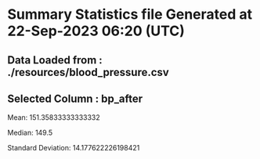# Summary Statistics file Generated at 22-Sep-2023 06:20 (UTC)
## Data Loaded from : ./resources/blood_pressure.csv
## Selected Column : bp_after

Mean: 151.35833333333332

Median: 149.5

Standard Deviation: 14.177622226198421